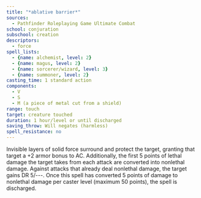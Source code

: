 ```yaml
---
title: "*ablative barrier*"
sources:
  - Pathfinder Roleplaying Game Ultimate Combat
school: conjuration
subschool: creation
descriptors:
  - force
spell_lists:
  - {name: alchemist, level: 2}
  - {name: magus, level: 2}
  - {name: sorcerer/wizard, level: 3}
  - {name: summoner, level: 2}
casting_time: 1 standard action
components:
  - V
  - S
  - M (a piece of metal cut from a shield)
range: touch
target: creature touched
duration: 1 hour/level or until discharged
saving_throw: Will negates (harmless)
spell_resistance: no
---
```


Invisible layers of solid force surround and protect the target, granting that target a +2 armor bonus to AC. Additionally, the first 5 points of lethal damage the target takes from each attack are converted into nonlethal damage. Against attacks that already deal nonlethal damage, the target gains DR 5/---. Once this spell has converted 5 points of damage to nonlethal damage per caster level (maximum 50 points), the spell is discharged.


